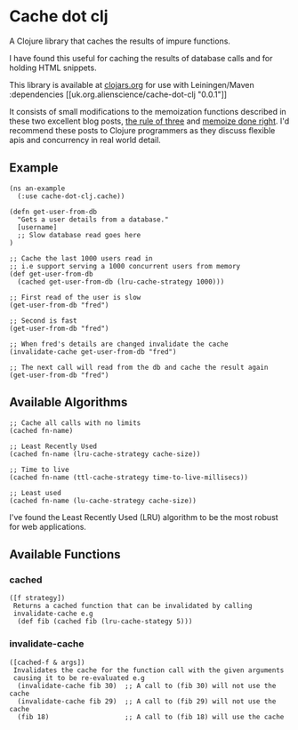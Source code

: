 
Cache dot clj
=============

 A Clojure library that caches the results of impure functions.

I have found this useful for caching the results of database calls and for holding HTML snippets.

This library is available at [clojars.org](http://clojars.org/) for use with Leiningen/Maven
     :dependencies [[uk.org.alienscience/cache-dot-clj "0.0.1"]]

It consists of small modifications to the memoization functions described in these two excellent blog posts, [the rule of three](http://kotka.de/blog/2010/03/The_Rule_of_Three.html) and [memoize done right](http://kotka.de/blog/2010/03/memoize_done_right.html). I'd recommend these posts to Clojure programmers as they discuss flexible apis and concurrency in real world detail.


Example
-------

    (ns an-example
      (:use cache-dot-clj.cache))

    (defn get-user-from-db
      "Gets a user details from a database."
      [username]
      ;; Slow database read goes here
    )

    ;; Cache the last 1000 users read in
    ;; i.e support serving a 1000 concurrent users from memory
    (def get-user-from-db 
      (cached get-user-from-db (lru-cache-strategy 1000)))

    ;; First read of the user is slow
    (get-user-from-db "fred")
 
    ;; Second is fast
    (get-user-from-db "fred")

    ;; When fred's details are changed invalidate the cache
    (invalidate-cache get-user-from-db "fred")

    ;; The next call will read from the db and cache the result again
    (get-user-from-db "fred")

Available Algorithms
--------------------

    ;; Cache all calls with no limits
    (cached fn-name)

    ;; Least Recently Used
    (cached fn-name (lru-cache-strategy cache-size))

    ;; Time to live
    (cached fn-name (ttl-cache-strategy time-to-live-millisecs))

    ;; Least used
    (cached fn-name (lu-cache-strategy cache-size))

I've found the Least Recently Used (LRU) algorithm to be the most robust for web applications.

Available Functions
-------------------

### cached

    ([f strategy])
     Returns a cached function that can be invalidated by calling
     invalidate-cache e.g
      (def fib (cached fib (lru-cache-stategy 5)))

### invalidate-cache

    ([cached-f & args])
     Invalidates the cache for the function call with the given arguments
     causing it to be re-evaluated e.g
      (invalidate-cache fib 30)  ;; A call to (fib 30) will not use the cache
      (invalidate-cache fib 29)  ;; A call to (fib 29) will not use the cache
      (fib 18)                   ;; A call to (fib 18) will use the cache
